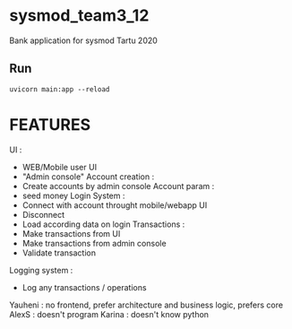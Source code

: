 # sysmod_team3_12
Bank application for sysmod Tartu 2020

## Run
```
uvicorn main:app --reload
```

# FEATURES
UI : 
- WEB/Mobile user UI
- "Admin console"
Account creation :
- Create accounts by admin console
Account param :
- seed money
Login System :
- Connect with account throught mobile/webapp UI
- Disconnect 
- Load according data on login
Transactions :
- Make transactions from UI
- Make transactions from admin console
- Validate transaction

Logging system :
- Log any transactions / operations


Yauheni : no frontend,
	  prefer architecture and business logic,
	  prefers core
AlexS : doesn't program
Karina : doesn't know python
